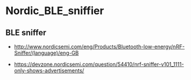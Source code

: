 # Nordic_BLE_sniffier

BLE sniffer
----
- http://www.nordicsemi.com/eng/Products/Bluetooth-low-energy/nRF-Sniffer/(language)/eng-GB

- https://devzone.nordicsemi.com/question/54410/nrf-sniffer-v101_1111-only-shows-advertisements/

